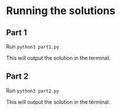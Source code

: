 # Running the solutions #

## Part 1 ##
Run `python3 part1.py`

This will output the solution in the terminal.

## Part 2 ##
Run `python3 part2.py`

This will output the solution in the terminal.
